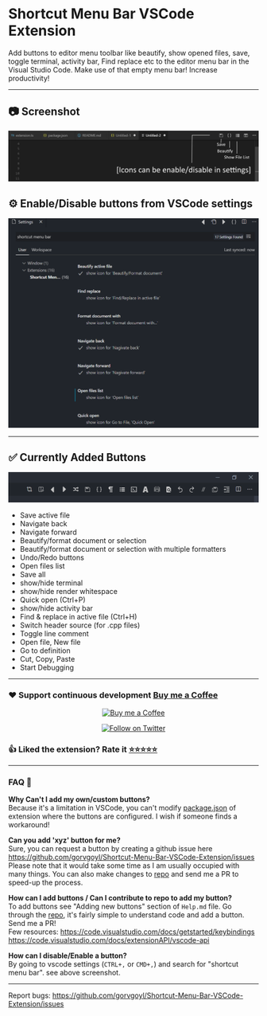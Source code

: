 # Shortcut Menu Bar VSCode Extension

Add buttons to editor menu toolbar like beautify, show opened files, save, toggle terminal, activity bar, Find replace etc to the editor menu bar in the Visual Studio Code. Make use of that empty menu bar! Increase productivity!

---

## 📷 Screenshot

![shortcut menu bar](images/intro.png)

## ⚙ Enable/Disable buttons from VSCode settings

![shortcut menu bar](images/settings.png)

---

## ✅ Currently Added Buttons

![shortcut menu bar](images/all_buttons.png)

- Save active file
- Navigate back
- Navigate forward
- Beautify/format document or selection
- Beautify/format document or selection with multiple formatters
- Undo/Redo buttons
- Open files list
- Save all
- show/hide terminal
- show/hide render whitespace
- Quick open (Ctrl+P)
- show/hide activity bar
- Find & replace in active file (Ctrl+H)
- Switch header source (for .cpp files)
- Toggle line comment
- Open file, New file
- Go to definition
- Cut, Copy, Paste
- Start Debugging

---

### ❤ Support continuous development [Buy me a Coffee](https://ko-fi.com/gorvgoyl)

<p align="center">
  <a href="https://ko-fi.com/gorvgoyl">
  <img src="https://github.com/appcraftstudio/buymeacoffee/raw/master/Images/snapshot-bmc-button.png" width="200" alt="Buy me a Coffee"/>
  </a>
</p>

<p align="center">
  <a href="https://twitter.com/intent/follow?user_id=325435736">
  <img src="https://img.shields.io/badge/@GorvGoyl-1da1f2?style=for-the-badge&labelColor=1da1f2&color=1da1f2&logo=twitter&logoColor=white&label=Follow" alt="Follow on Twitter"/>
  </a>
</p>

### 👍 Liked the extension? Rate it [⭐⭐⭐⭐⭐](https://marketplace.visualstudio.com/items?itemName=jerrygoyal.shortcut-menu-bar)

---

### FAQ 🙋‍

**Why Can't I add my own/custom buttons?**  
Because it's a limitation in VSCode, you can't modify [package.json](https://code.visualstudio.com/api/references/extension-manifest) of extension where the buttons are configured. I wish if someone finds a workaround!

**Can you add 'xyz' button for me?**  
Sure, you can request a button by creating a github issue here https://github.com/gorvgoyl/Shortcut-Menu-Bar-VSCode-Extension/issues
Please note that it would take some time as I am usually occupied with many things.
You can also make changes to [repo](https://github.com/gorvgoyl/Shortcut-Menu-Bar-VSCode-Extension/) and send me a PR to speed-up the process.

**How can I add buttons / Can I contribute to repo to add my button?**  
To add buttons see "Adding new buttons" section of `Help.md` file.
Go through the [repo](https://github.com/gorvgoyl/Shortcut-Menu-Bar-VSCode-Extension/), it's fairly simple to understand code and add a button. Send me a PR!  
Few resources: https://code.visualstudio.com/docs/getstarted/keybindings
https://code.visualstudio.com/docs/extensionAPI/vscode-api

**How can I disable/Enable a button?**  
By going to vscode settings (`CTRL+,` or `CMD+,`) and search for "shortcut menu bar". see above screenshot.

---

Report bugs: https://github.com/gorvgoyl/Shortcut-Menu-Bar-VSCode-Extension/issues

